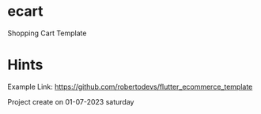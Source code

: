# ecart
Shopping Cart Template
# Hints

Example Link:  https://github.com/robertodevs/flutter_ecommerce_template

Project create on 01-07-2023 saturday
